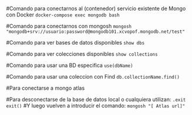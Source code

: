 #Comando para conectarnos al (contenedor) servicio existente de Mongo con Docker
```docker-compose exec mongodb bash```

#Comando para conectarnos con mongosh
```mongosh "mongodb+srv://usuario:password@mongodb101.xcvopof.mongodb.net/test"```

#Comando para ver bases de datos disponibles
```show dbs```

#Comando para ver colecciones disponibles
```show collections```

#Comando para usar una BD especifica
```use(dbName)```

#Comando para usar una coleccion con Find
```db.collectionName.find()```


#Para conectarse a mongo atlas

#Para desconectarse de la base de datos local o cualquiera utilizan:
```.exit```
```exit()```
#Y luego vuelven a introducir el comando:
```mongosh "[ Atlas url]"```
